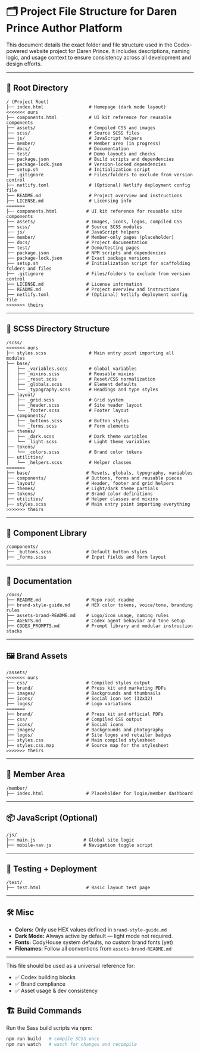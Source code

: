 
# 🗂 Project File Structure for Daren Prince Author Platform

This document details the exact folder and file structure used in the Codex-powered website project for Daren Prince. It includes descriptions, naming logic, and usage context to ensure consistency across all development and design efforts.

---

## 🔧 Root Directory

```
/ (Project Root)
├── index.html                 # Homepage (dark mode layout)
<<<<<<< ours
├── components.html            # UI kit reference for reusable components
├── assets/                    # Compiled CSS and images
├── scss/                      # Source SCSS files
├── js/                        # JavaScript helpers
├── member/                    # Member area (in progress)
├── docs/                      # Documentation
├── test/                      # Demo layouts and checks
├── package.json               # Build scripts and dependencies
├── package-lock.json          # Version-locked dependencies
├── setup.sh                   # Initialization script
├── .gitignore                 # Files/folders to exclude from version control
├── netlify.toml               # (Optional) Netlify deployment config file
├── README.md                  # Project overview and instructions
├── LICENSE.md                 # Licensing info
=======
├── components.html           # UI kit reference for reusable site components
├── assets/                   # Images, icons, logos, compiled CSS
├── scss/                     # Source SCSS modules
├── js/                       # JavaScript helpers
├── member/                   # Member-only pages (placeholder)
├── docs/                     # Project documentation
├── test/                     # Demo/testing pages
├── package.json              # NPM scripts and dependencies
├── package-lock.json         # Exact package versions
├── setup.sh                  # Initialization script for scaffolding folders and files
├── .gitignore                # Files/folders to exclude from version control
├── LICENSE.md                # License information
├── README.md                 # Project overview and instructions
├── netlify.toml              # (Optional) Netlify deployment config file
>>>>>>> theirs
```

---

## 🧱 SCSS Directory Structure

```
/scss/
<<<<<<< ours
├── styles.scss                # Main entry point importing all modules
├── base/
│   ├── _variables.scss        # Global variables
│   ├── _mixins.scss           # Reusable mixins
│   ├── _reset.scss            # Reset/CSS normalization
│   ├── _globals.scss          # Element defaults
│   └── _typography.scss       # Headings and type styles
├── layout/
│   ├── _grid.scss             # Grid system
│   ├── _header.scss           # Site header layout
│   └── _footer.scss           # Footer layout
├── components/
│   ├── _buttons.scss          # Button styles
│   └── _forms.scss            # Form elements
├── themes/
│   ├── _dark.scss             # Dark theme variables
│   └── _light.scss            # Light theme variables
├── tokens/
│   └── _colors.scss           # Brand color tokens
├── utilities/
│   └── _helpers.scss          # Helper classes
=======
├── base/                     # Resets, globals, typography, variables
├── components/               # Buttons, forms and reusable pieces
├── layout/                   # Header, footer and grid helpers
├── themes/                   # Light/dark theme partials
├── tokens/                   # Brand color definitions
├── utilities/                # Helper classes and mixins
├── styles.scss               # Main entry point importing everything
>>>>>>> theirs
```

---

## 🧩 Component Library

```
/components/
├── _buttons.scss             # Default button styles
├── _forms.scss               # Input fields and form layout
```

---

## 📝 Documentation

```
/docs/
├── README.md                 # Repo root readme
├── brand-style-guide.md      # HEX color tokens, voice/tone, branding rules
├── assets-brand-README.md    # Logo/icon usage, naming rules
├── AGENTS.md                 # Codex agent behavior and tone setup
├── CODEX_PROMPTS.md          # Prompt library and modular instruction stacks
```

---

## 🖼 Brand Assets

```
/assets/
<<<<<<< ours
├── css/                      # Compiled styles output
├── brand/                    # Press kit and marketing PDFs
├── images/                   # Backgrounds and thumbnails
├── icons/                    # Social icon set (32x32)
├── logos/                    # Logo variations
=======
├── brand/                    # Press kit and official PDFs
├── css/                      # Compiled CSS output
├── icons/                    # Social icons
├── images/                   # Backgrounds and photography
├── logos/                    # Site logos and retailer badges
├── styles.css                # Main compiled stylesheet
├── styles.css.map            # Source map for the stylesheet
>>>>>>> theirs
```

---

## 🔐 Member Area

```
/member/
├── index.html                # Placeholder for login/member dashboard
```

---

## 📦 JavaScript (Optional)

```
/js/
├── main.js                  # Global site logic
├── mobile-nav.js            # Navigation toggle script
```

---

## 🧪 Testing + Deployment

```
/test/
├── test.html                 # Basic layout test page
```

---

## 🛠 Misc

- **Colors:** Only use HEX values defined in `brand-style-guide.md`
- **Dark Mode:** Always active by default — light mode not required.
- **Fonts:** CodyHouse system defaults, no custom brand fonts (yet)
- **Filenames:** Follow all conventions from `assets-brand-README.md`

---

This file should be used as a universal reference for:
- ✅ Codex building blocks
- ✅ Brand compliance
- ✅ Asset usage & dev consistency

## 🏗 Build Commands

Run the Sass build scripts via npm:

```bash
npm run build   # compile SCSS once
npm run watch   # watch for changes and recompile
```
